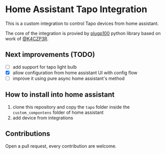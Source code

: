 # Home Assistant Tapo Integration
This is a custom integration to control Tapo devices from home assistant.

The core of the integration is provied by [plugp100](https://github.com/petretiandrea/plugp100) python library based on work of [@K4CZP3R](https://github.com/K4CZP3R/tapo-p100-python).

## Next improvements (TODO)
- [ ] add support for tapo light bulb
- [x] allow configuration from home assistant UI with config flow
- [ ] improve it using pure async home assistant's method

## How to install into home assistant
1. clone this repository and copy the ```tapo``` folder inside the ```custom_compontens``` folder of home assistant
2. add device from integrations

## Contributions
Open a pull request, every contribution are welcome.